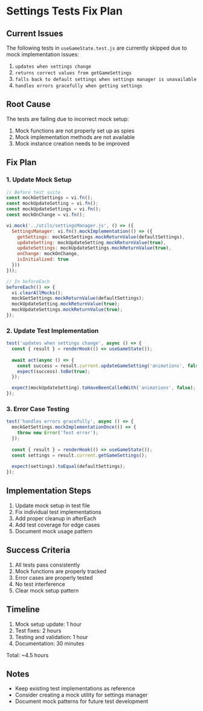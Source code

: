 # Settings Tests Fix Plan

## Current Issues

The following tests in `useGameState.test.js` are currently skipped due to mock implementation issues:

1. `updates when settings change`
2. `returns correct values from getGameSettings`
3. `falls back to default settings when settings manager is unavailable`
4. `handles errors gracefully when getting settings`

## Root Cause

The tests are failing due to incorrect mock setup:
1. Mock functions are not properly set up as spies
2. Mock implementation methods are not available
3. Mock instance creation needs to be improved

## Fix Plan

### 1. Update Mock Setup

```javascript
// Before test suite
const mockGetSettings = vi.fn();
const mockUpdateSetting = vi.fn();
const mockUpdateSettings = vi.fn();
const mockOnChange = vi.fn();

vi.mock('../utils/settingsManager.js', () => ({
  SettingsManager: vi.fn().mockImplementation(() => ({
    getSettings: mockGetSettings.mockReturnValue(defaultSettings),
    updateSetting: mockUpdateSetting.mockReturnValue(true),
    updateSettings: mockUpdateSettings.mockReturnValue(true),
    onChange: mockOnChange,
    isInitialized: true
  }))
}));

// In beforeEach
beforeEach(() => {
  vi.clearAllMocks();
  mockGetSettings.mockReturnValue(defaultSettings);
  mockUpdateSetting.mockReturnValue(true);
  mockUpdateSettings.mockReturnValue(true);
});
```

### 2. Update Test Implementation

```javascript
test('updates when settings change', async () => {
  const { result } = renderHook(() => useGameState());
  
  await act(async () => {
    const success = result.current.updateGameSetting('animations', false);
    expect(success).toBe(true);
  });

  expect(mockUpdateSetting).toHaveBeenCalledWith('animations', false);
});
```

### 3. Error Case Testing

```javascript
test('handles errors gracefully', async () => {
  mockGetSettings.mockImplementationOnce(() => {
    throw new Error('Test error');
  });
  
  const { result } = renderHook(() => useGameState());
  const settings = result.current.getGameSettings();
  
  expect(settings).toEqual(defaultSettings);
});
```

## Implementation Steps

1. Update mock setup in test file
2. Fix individual test implementations
3. Add proper cleanup in afterEach
4. Add test coverage for edge cases
5. Document mock usage pattern

## Success Criteria

1. All tests pass consistently
2. Mock functions are properly tracked
3. Error cases are properly tested
4. No test interference
5. Clear mock setup pattern

## Timeline

1. Mock setup update: 1 hour
2. Test fixes: 2 hours
3. Testing and validation: 1 hour
4. Documentation: 30 minutes

Total: ~4.5 hours

## Notes

- Keep existing test implementations as reference
- Consider creating a mock utility for settings manager
- Document mock patterns for future test development 